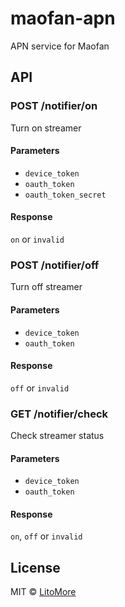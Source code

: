# maofan-apn

APN service for Maofan

## API

### POST /notifier/on

Turn on streamer

#### Parameters

- `device_token`
- `oauth_token`
- `oauth_token_secret`

#### Response

`on` or `invalid`

### POST /notifier/off

Turn off streamer

#### Parameters

- `device_token`
- `oauth_token`

#### Response

`off` or `invalid`

### GET /notifier/check

Check streamer status

#### Parameters

- `device_token`
- `oauth_token`

#### Response

`on`, `off` or `invalid`

## License

MIT © [LitoMore](https://github.com/LitoMore)
